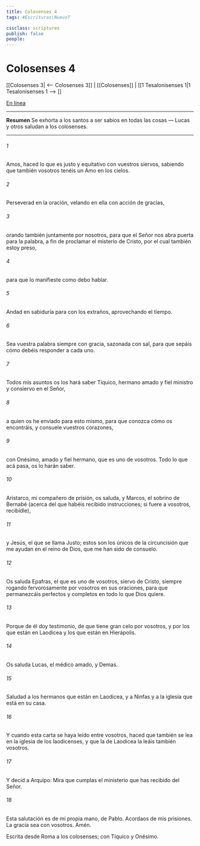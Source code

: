 ```yaml
---
title: Colosenses 4
tags: #Escrituras\NuevoT

cssclass: scriptures
publish: false
people:
---
```


# Colosenses 4
[[Colosenses 3| <-- Colosenses 3]] | [[Colosenses]] | [[1 Tesalonisenses 1|1 Tesalonisenses 1 --> ]]

[En línea](https://churchofjesuschrist.org/study/scriptures/nt/col/4?lang=spa)

---
__Resumen__
Se exhorta a los santos a ser sabios en todas las cosas — Lucas y otros saludan a los colosenses.

---
###### 1 
Amos, haced lo que es justo y equitativo con vuestros siervos, sabiendo que también vosotros tenéis un Amo en los cielos.

###### 2 
Perseverad en la oración, velando en ella con acción de gracias,

###### 3 
orando también juntamente por nosotros, para que el Señor nos abra puerta para la palabra, a fin de proclamar el misterio de Cristo, por el cual también estoy preso,

###### 4 
para que lo manifieste como debo hablar.

###### 5 
Andad en sabiduría para con los extraños, aprovechando el tiempo.

###### 6 
Sea vuestra palabra siempre con gracia, sazonada con sal, para que sepáis cómo debéis responder a cada uno.

###### 7 
Todos mis asuntos os los hará saber Tíquico, hermano amado y fiel ministro y consiervo en el Señor,

###### 8 
a quien os he enviado para esto mismo, para que conozca cómo os encontráis, y consuele vuestros corazones,

###### 9 
con Onésimo, amado y fiel hermano, que es uno de vosotros. Todo lo que acá pasa, os lo harán saber.

###### 10 
Aristarco, mi compañero de prisión, os saluda, y Marcos, el sobrino de Bernabé (acerca del que habéis recibido instrucciones; si fuere a vosotros, recibidle),

###### 11 
y Jesús, el que se llama Justo; estos son los únicos de la circuncisión que me ayudan en el reino de Dios,  que me han sido de consuelo.

###### 12 
Os saluda Epafras, el que es uno de vosotros, siervo de Cristo, siempre rogando fervorosamente por vosotros en sus oraciones, para que permanezcáis  perfectos y completos en todo lo que Dios quiere.

###### 13 
Porque de él doy testimonio, de que tiene gran celo por vosotros, y por los que están en Laodicea y los que están en Hierápolis.

###### 14 
Os saluda Lucas, el médico amado, y Demas.

###### 15 
Saludad a los hermanos que están en Laodicea, y a Ninfas y a la iglesia que está en su casa.

###### 16 
Y cuando esta carta se haya leído entre vosotros, haced que también se lea en la iglesia de los laodicenses, y que la de Laodicea la leáis también vosotros.

###### 17 
Y decid a Arquipo: Mira que cumplas el ministerio que has recibido del Señor.

###### 18 
Esta salutación es de mi propia mano, de Pablo. Acordaos de mis prisiones. La gracia sea con vosotros. Amén.

Escrita desde Roma a los colosenses;  con Tíquico y Onésimo.

